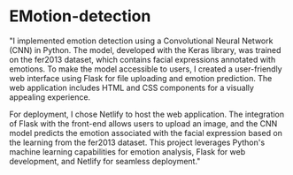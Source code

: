 # EMotion-detection


"I implemented emotion detection using a Convolutional Neural Network (CNN) in Python. The model, developed with the Keras library, was trained on the fer2013 dataset, which contains facial expressions annotated with emotions. To make the model accessible to users, I created a user-friendly web interface using Flask for file uploading and emotion prediction. The web application includes HTML and CSS components for a visually appealing experience.

For deployment, I chose Netlify to host the web application. The integration of Flask with the front-end allows users to upload an image, and the CNN model predicts the emotion associated with the facial expression based on the learning from the fer2013 dataset. This project leverages Python's machine learning capabilities for emotion analysis, Flask for web development, and Netlify for seamless deployment."
